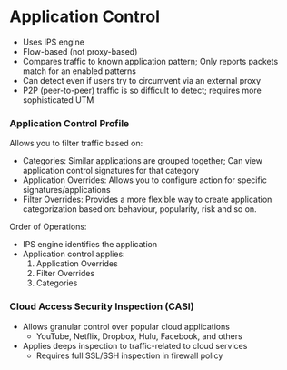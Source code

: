 # Application Control
* Uses IPS engine
* Flow-based (not proxy-based)
* Compares traffic to known application pattern; Only reports packets match for an enabled patterns
* Can detect even if users try to circumvent via an external proxy
* P2P (peer-to-peer) traffic is so difficult to detect; requires more sophisticated UTM

### Application Control Profile
Allows you to filter traffic based on:
* Categories: Similar applications are grouped together; Can view application control signatures for that category
* Application Overrides: Allows you to configure action for specific signatures/applications
* Filter Overrides: Provides a more flexible way to create application categorization based on: behaviour, popularity, risk and so on.

Order of Operations:
* IPS engine identifies the application
* Application control applies:
  1. Application Overrides
  2. Filter Overrides
  3. Categories
### Cloud Access Security Inspection (CASI)
* Allows granular control over popular cloud applications
  * YouTube, Netflix, Dropbox, Hulu, Facebook, and others  
* Applies deeps inspection to traffic-related to cloud services
  * Requires full SSL/SSH inspection in firewall policy